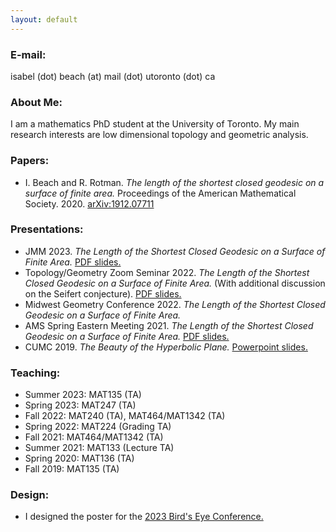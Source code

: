```yaml
---
layout: default
---
```

<h3>E-mail:</h3> isabel (dot) beach (at) mail (dot) utoronto (dot) ca

<p>

<h3>About Me:</h3> I am a mathematics PhD student at the University of Toronto.
My main research interests are low dimensional topology and geometric analysis.

<p>

<h3>Papers:</h3>
<ul> 
	<li> I. Beach and R. Rotman. <i> The length of the shortest closed geodesic on a surface of finite area.</i> Proceedings of the American Mathematical Society. 2020. 
	<a href="https://arxiv.org/abs/1912.07711">arXiv:1912.07711</a>
	</li>
</ul>

<h3>Presentations:</h3>
<ul> 
	<li> JMM 2023. <i>The Length of the Shortest Closed Geodesic on a Surface of Finite Area.</i> <a href="https://ibeach.github.io/files/beach_jmm2023_slides.pdf">PDF slides.</a>	
	</li>
	<li> Topology/Geometry Zoom Seminar 2022. <i>The Length of the Shortest Closed Geodesic on a Surface of Finite Area.</i> (With additional discussion on the Seifert conjecture). <a href="https://ibeach.github.io/files/beach_botvinnik2022_slides.pdf">PDF slides.</a>	
	</li>
	<li> Midwest Geometry Conference 2022. <i>The Length of the Shortest Closed Geodesic on a Surface of Finite Area.</i> 	
	</li>
	<li> AMS Spring Eastern Meeting 2021. <i>The Length of the Shortest Closed Geodesic on a Surface of Finite Area.</i> <a href="https://ibeach.github.io/files/beach_ams2021_slides.pdf">PDF slides.</a>	
	</li>
	<li> CUMC 2019. <i> The Beauty of the Hyperbolic Plane.</i> <a href="https://ibeach.github.io/files/isabel_hyp_geom_pres.pptx">Powerpoint slides.</a>
	</li>
</ul>

<h3>Teaching:</h3>
<ul> 
	<li> Summer 2023: MAT135 (TA)
	</li>
	<li> Spring 2023: MAT247 (TA)
	</li>
	<li> Fall 2022: MAT240 (TA), MAT464/MAT1342 (TA)
	</li>
	<li> Spring 2022: MAT224 (Grading TA)
	</li>
	<li> Fall 2021: MAT464/MAT1342 (TA)
	</li>
	<li> Summer 2021: MAT133 (Lecture TA)
	</li>
	<li> Spring 2020: MAT136 (TA)
	</li>
	<li> Fall 2019: MAT135 (TA)
	</li>
</ul>
<h3>Design:</h3>
<ul> 
	<li> I designed the poster for the <a href="https://ibeach.github.io/files/birds_eye.pdf">2023 Bird's Eye Conference.</a>
	</li>
</ul>
